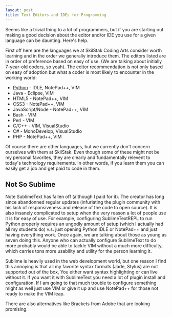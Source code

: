 ```yaml
---
layout: post
title: Text Editors and IDEs for Programming
---
```


Seems like a trivial thing to a lot of programmers, but if you are
starting out making a good decision about the editor and/or IDE you
use for a given language can be daunting. Here's help.

First off here are the languages we at SkilStak Coding Arts consider
worth learning and in the order we generally introduce them. The
editors listed are in order of preference based on easy of use. (We are
talking about initially 7-year-old coders, so yeah). The editor
recommendation is not only based on easy of adoption but what a coder
is most likely to encounter in the working world:

* [Python][] - IDLE, NotePad++, VIM
* Java - Eclipse, VIM
* HTML5 - NotePad++, VIM
* CSS3 - NotePad++, VIM
* JavaScript/Node - NotePad++, VIM
* Bash - VIM
* Perl - VIM
* C/C++ - VIM, VisualStudio
* C# - MonoDevelop, VisualStudio
* PHP - NotePad++, VIM

Of course there are other languages, but we currently don't concern
ourselves with them at SkilStak. Even though some of these might not
be my personal favorites, they are clearly and fundamentally relevent
to today's technology requirements. In other words, if you learn them
you can easily get a job and get paid to code in them.

## Not So Sublime

Note SublimeText has fallen off (although I paid for it). The creator
has long since abandonned regular updates (infuriating the plugin
community with his lack of responsiveness and release of the code to open
source). It is also insanely complicated to setup when the very reason
a lot of people use it is for easy of use. For example, configuring
SublimeTextREPL to run Python properly requires an ungodly amount
of setup (which I actually had all my students do) v.s. just opening
Python IDLE or NotePad++ and just having everything work. Once again,
we are talking about those as young as seven doing this. Anyone who
can actually configure SublimeText to do more probably would be able
to tackle VIM without a much more difficulty, which carries tons more
usability and utility for the person learning it.

Sublime is heavily used in the web development world, but one reason I
find this annoying is that all my favorite syntax formats (Jade, Stylus)
are not supported out of the box, You either want syntax highlighting
or can live without it. If you want it with SublimeText you need a lot
of plugin install and configuration. If I am going to that much trouble
to configure something might as well just use VIM or give it up and use
NotePad++ for those not ready to make the VIM leap.

There are also alternatives like Brackets from Adobe that are looking
promising.

[Python]: http://www.javaworld.com/article/2452940/learn-java/python-bumps-off-java-as-top-learning-language.html
